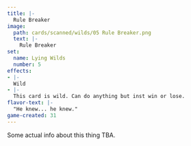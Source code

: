 ```yaml
---
title: |-
  Rule Breaker
image: 
  path: cards/scanned/wilds/05 Rule Breaker.png
  text: |-
    Rule Breaker
set:
  name: Lying Wilds
  number: 5
effects: 
- |-
  Wild
- |-
  This card is wild. Can do anything but inst win or lose.
flavor-text: |-
  "He knew... he knew."
game-created: 31
---
```

Some actual info about this thing TBA.
